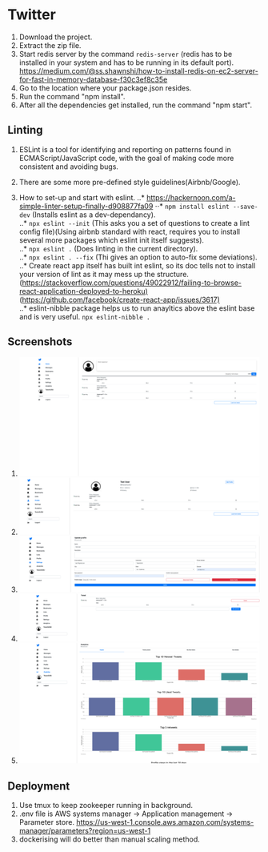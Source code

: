 # Twitter

1. Download the project.  
2. Extract the zip file.
3. Start redis server by the command ```redis-server``` (redis has to be installed in your system and has to be running in its default port). https://medium.com/@ss.shawnshi/how-to-install-redis-on-ec2-server-for-fast-in-memory-database-f30c3ef8c35e
4. Go to the location where your package.json resides.  
5. Run the command "npm install".  
6. After all the dependencies get installed, run the command "npm start".

## Linting

1. ESLint is a tool for identifying and reporting on patterns found in ECMAScript/JavaScript code, with the goal of making code more consistent and avoiding bugs.

2. There are some more pre-defined style guidelines(Airbnb/Google).

3. How to set-up and start with eslint.
..* <https://hackernoon.com/a-simple-linter-setup-finally-d908877fa09>
⋅⋅* ```npm install eslint --save-dev``` (Installs eslint as a dev-dependancy).  
..* ```npx eslint --init``` (This asks you a set of questions to create a lint config file)(Using airbnb standard with react, requires you to install several more packages which eslint init itself suggests).  
..* ```npx eslint .``` (Does linting in the current directory).  
..* ```npx eslint . --fix``` (Thi gives an option to auto-fix some deviations).  
..* Create react app itself has built int eslint, so its doc tells not to install your version of lint as it may mess up the structure. (<https://stackoverflow.com/questions/49022912/failing-to-browse-react-application-deployed-to-heroku)>(<https://github.com/facebook/create-react-app/issues/3617)>  
..* eslint-nibble package helps us to run anayltics above the eslint base and is very useful. ```npx eslint-nibble .```

## Screenshots

1. ![Alt text](screenshots/HomePage.png?raw=true "Title")
2. ![Alt text](screenshots/ProfilePage.png?raw=true "Title")
3. ![Alt text](screenshots/EditProfile.png?raw=true "Title")
4. ![Alt text](screenshots/OpenTweet.png?raw=true "Title")
5. ![Alt text](screenshots/Analytics.png?raw=true "Title")

## Deployment

1. Use tmux to keep zookeeper running in background.  
2. .env file is AWS systems manager -> Application management -> Parameter store.  https://us-west-1.console.aws.amazon.com/systems-manager/parameters?region=us-west-1
3. dockerising will do better than manual scaling method.  
